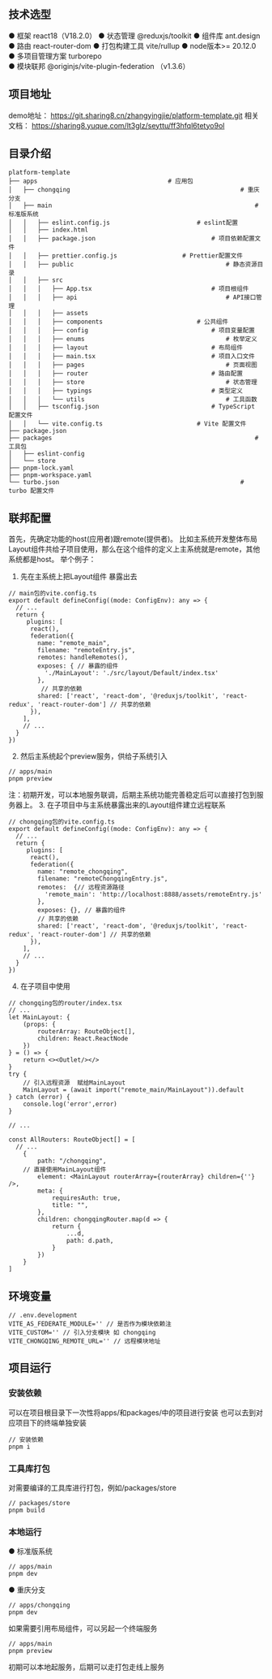 ## 技术选型
● 框架 react18（V18.2.0） 
● 状态管理 @reduxjs/toolkit 
● 组件库 ant.design 
● 路由 react-router-dom 
● 打包构建工具 vite/rullup 
● node版本>= 20.12.0 
● 多项目管理方案 turborepo  
● 模块联邦 @originjs/vite-plugin-federation （v1.3.6） 
## 项目地址
demo地址： https://git.sharing8.cn/zhangyingjie/platform-template.git
相关文档： https://sharing8.yuque.com/lt3glz/seyttu/ff3hfql6tetyo9ol
## 目录介绍
```
platform-template
├── apps                          			# 应用包
│   ├── chongqing												# 重庆分支
│   ├── main														# 标准版系统
│   │   ├── eslint.config.js						# eslint配置
│   │   ├── index.html
│   │   ├── package.json 								# 项目依赖配置文件
│   │   ├── prettier.config.js					# Prettier配置文件
│   │   ├── public											# 静态资源目录
│   │   ├── src
│   │   │   ├── App.tsx									# 项目根组件
│   │   │   ├── api											# API接口管理
│   │   │   ├── assets
│   │   │   ├── components							# 公共组件
│   │   │   ├── config									# 项目变量配置
│   │   │   ├── enums										# 枚举定义
│   │   │   ├── layout									# 布局组件
│   │   │   ├── main.tsx								# 项目入口文件
│   │   │   ├── pages										# 页面视图
│   │   │   ├── router									# 路由配置
│   │   │   ├── store										# 状态管理
│   │   │   ├── typings									# 类型定义
│   │   │   └── utils										# 工具函数
│   │   ├── tsconfig.json								# TypeScript 配置文件
│   │   └── vite.config.ts							# Vite 配置文件
├── package.json
├── packages														# 工具包
│   ├── eslint-config
│   └── store
├── pnpm-lock.yaml
├── pnpm-workspace.yaml
└── turbo.json													# turbo 配置文件

```
## 联邦配置
首先，先确定功能的host(应用者)跟remote(提供者)。
比如主系统开发整体布局Layout组件共给子项目使用，那么在这个组件的定义上主系统就是remote，其他系统都是host。
举个例子：
1. 先在主系统上把Layout组件 暴露出去
```
// main包的vite.config.ts
export default defineConfig((mode: ConfigEnv): any => {
  // ...
  return {
     plugins: [
      react(),
      federation({
        name: "remote_main",
        filename: "remoteEntry.js",
        remotes: handleRemotes(),
        exposes: { // 暴露的组件
          './MainLayout': './src/layout/Default/index.tsx'
        },
         // 共享的依赖
        shared: ['react', 'react-dom', '@reduxjs/toolkit', 'react-redux', 'react-router-dom'] // 共享的依赖
      }),
    ],
    // ...
  }
})
```
2. 然后主系统起个preview服务，供给子系统引入
```
// apps/main
pnpm preview
```
注：初期开发，可以本地服务联调，后期主系统功能完善稳定后可以直接打包到服务器上。
3. 在子项目中与主系统暴露出来的Layout组件建立远程联系
```
// chongqing包的vite.config.ts
export default defineConfig((mode: ConfigEnv): any => {
  // ...
  return {
     plugins: [
      react(),
      federation({
        name: "remote_chongqing",
        filename: "remoteChongqingEntry.js",
        remotes:  {// 远程资源路径
          'remote_main': 'http://localhost:8888/assets/remoteEntry.js'
        },
        exposes: {}, // 暴露的组件
        // 共享的依赖
        shared: ['react', 'react-dom', '@reduxjs/toolkit', 'react-redux', 'react-router-dom'] // 共享的依赖
      }),
    ],
    // ...
  }
})
```
4. 在子项目中使用
```
// chongqing包的router/index.tsx
// ...
let MainLayout: {
	(props: {
		routerArray: RouteObject[],
		children: React.ReactNode
	})
} = () => {
	return <><Outlet/></>
}
try {
	// 引入远程资源  赋给MainLayout
	MainLayout = (await import("remote_main/MainLayout")).default
} catch (error) {
	console.log('error',error)
}

// ...

const AllRouters: RouteObject[] = [
  // ...
	{
		path: "/chongqing",
  	// 直接使用MainLayout组件
		element: <MainLayout routerArray={routerArray} children={''} />,
		meta: {
			requiresAuth: true,
			title: "",
		},
		children: chongqingRouter.map(d => {
			return {
				...d,
				path: d.path,
			}
		})
	}
]
```
## 环境变量
```
// .env.development
VITE_AS_FEDERATE_MODULE='' // 是否作为模块依赖注
VITE_CUSTOM='' // 引入分支模块 如 chongqing
VITE_CHONGQING_REMOTE_URL='' // 远程模块地址
```

## 项目运行
### 安装依赖
可以在项目根目录下一次性将apps/和packages/中的项目进行安装
也可以去到对应项目下的终端单独安装
```
// 安装依赖
pnpm i
```

### 工具库打包
对需要编译的工具库进行打包，例如/packages/store
```
// packages/store
pnpm build
```

### 本地运行
● 标准版系统
```
// apps/main
pnpm dev
```
● 重庆分支
```
// apps/chongqing
pnpm dev
```
如果需要引用布局组件，可以另起一个终端服务
```
// apps/main
pnpm preview
```
初期可以本地起服务，后期可以走打包走线上服务

